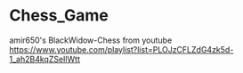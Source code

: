 # Chess_Game
 amir650's BlackWidow-Chess from youtube
https://www.youtube.com/playlist?list=PLOJzCFLZdG4zk5d-1_ah2B4kqZSeIlWtt
